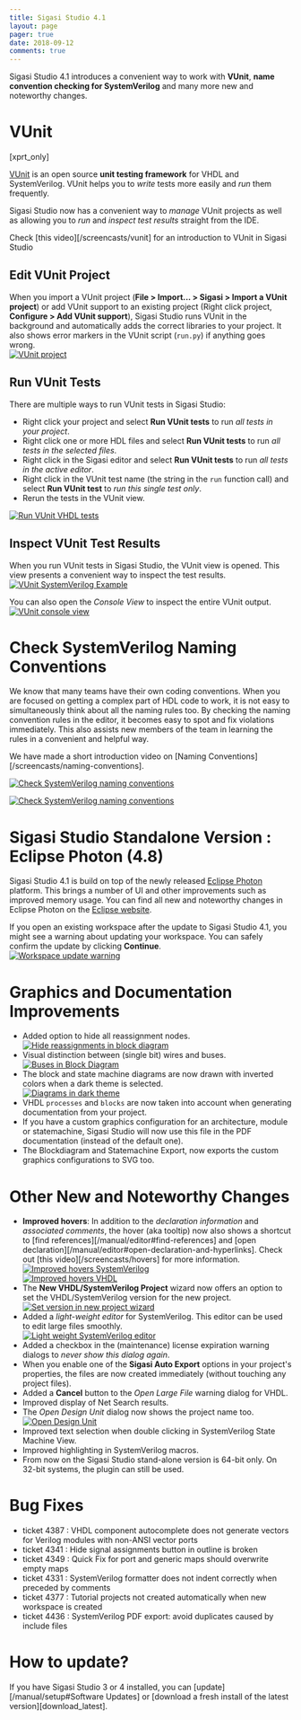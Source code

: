 ```yaml
---
title: Sigasi Studio 4.1
layout: page
pager: true
date: 2018-09-12
comments: true
---
```

Sigasi Studio 4.1 introduces a convenient way to work with **VUnit**, **name convention checking for SystemVerilog** and many more new and noteworthy changes.

# VUnit
[xprt_only]

[VUnit](https://vunit.github.io/) is an open source **unit testing framework** for VHDL and SystemVerilog. VUnit helps you to *write* tests more easily and *run* them frequently.

Sigasi Studio now has a convenient way to *manage* VUnit projects as well as allowing you to *run* and *inspect test results* straight from the IDE.

Check [this video][/screencasts/vunit] for an introduction to VUnit in Sigasi Studio

## Edit VUnit Project

When you import a VUnit project (**File > Import... > Sigasi > Import a VUnit project**) or add VUnit support to an existing project (Right click project, **Configure > Add VUnit support**), Sigasi Studio runs VUnit in the background and automatically adds the correct libraries to your project. It also shows error markers in the VUnit script (`run.py`) if anything goes wrong.  
[![VUnit project](/releasenotes/4.1/vunit_project.png "VUnit project")](/releasenotes/4.1/vunit_project.png)

## Run VUnit Tests

There are multiple ways to run VUnit tests in Sigasi Studio:

* Right click your project and select **Run VUnit tests** to run *all tests in your project*.
* Right click one or more HDL files and select **Run VUnit tests** to run *all tests in the selected files*.
* Right click in the Sigasi editor and select **Run VUnit tests** to run *all tests in the active editor*.
* Right click in the VUnit test name (the string in the `run` function call) and select **Run VUnit test** to *run this single test only*.
* Rerun the tests in the VUnit view.

[![Run VUnit VHDL tests](/releasenotes/4.1/vunit_run_tests.png "Run VUnit VHDL tests")](/releasenotes/4.1/vunit_run_tests.png)

## Inspect VUnit Test Results

When you run VUnit tests in Sigasi Studio, the VUnit view is opened. This view presents a convenient way to inspect the test results.  
[![VUnit SystemVerilog Example](/releasenotes/4.1/vunit_verilog.png "VUnit SystemVerilog Example")](/releasenotes/4.1/vunit_verilog.png)

You can also open the *Console View* to inspect the entire VUnit output.  
[![VUnit console view](/releasenotes/4.1/vunit_console.png "VUnit console view")](/releasenotes/4.1/vunit_console.png)

# Check SystemVerilog Naming Conventions

We know that many teams have their own coding conventions. When you are focused on getting a complex part of HDL code to work, it is not easy to simultaneously think about all the naming rules too. By checking the naming convention rules in the editor, it becomes easy to spot and fix violations immediately. This also assists new members of the team in learning the rules in a convenient and helpful way.

We have made a short introduction video on [Naming Conventions][/screencasts/naming-conventions].

[![Check SystemVerilog naming conventions](/releasenotes/4.1/namingconventions_systemverilog.png "Check SystemVerilog naming conventions")](/releasenotes/4.1/namingconventions_systemverilog.png)

[![Check SystemVerilog naming conventions](/releasenotes/4.1/naming_convention_validation.png "Check SystemVerilog naming conventions")](/releasenotes/4.1/naming_convention_validation.png)

# Sigasi Studio Standalone Version : Eclipse Photon (4.8)

Sigasi Studio 4.1 is build on top of the newly released [Eclipse Photon](https://eclipse.org/photon/) platform. This brings a number of UI and other improvements such as improved memory usage. You can find all new and noteworthy changes in Eclipse Photon on the [Eclipse website](http://www.eclipse.org/eclipse/news/4.8/).

If you open an existing workspace after the update to Sigasi Studio 4.1, you might see a warning about updating your workspace. You can safely confirm the update by clicking **Continue**.  
[![Workspace update warning](/releasenotes/4.1/older_workspace_version.png "Workspace update warning")](/releasenotes/4.1/older_workspace_version.png)  

# Graphics and Documentation Improvements

* Added option to hide all reassignment nodes.  
[![Hide reassignments in block diagram](/releasenotes/4.1/reassignment.png "Hide reassignments in block diagram")](/releasenotes/4.1/reassignment.png)
* Visual distinction between (single bit) wires and buses.  
[![Buses in Block Diagram](/releasenotes/4.1/blockdiagram_buses.png "Buses in Block Diagram")](/releasenotes/4.1/blockdiagram_buses.png) 
* The block and state machine diagrams are now drawn with inverted colors when a dark theme is selected.  
[![Diagrams in dark theme](/releasenotes/4.1/blockdiagram_dark.png "Diagrams in dark theme")](/releasenotes/4.1/blockdiagram_dark.png)
* VHDL `processes` and `blocks` are now taken into account when generating documentation from your project.
* If you have a custom graphics configuration for an architecture, module or statemachine, Sigasi Studio will now use this file in the PDF documentation (instead of the default one).
* The Blockdiagram and Statemachine Export, now exports the custom graphics configurations to SVG too.

# Other New and Noteworthy Changes

* **Improved hovers**: In addition to the *declaration information* and *associated comments*, the hover (aka tooltip) now also shows a shortcut to [find references][/manual/editor#find-references] and [open declaration][/manual/editor#open-declaration-and-hyperlinks]. Check out [this video][/screencasts/hovers] for more information.  
[![Improved hovers SystemVerilog](/releasenotes/4.1/hover_systemverilog.png "SystemVerilog hovers")](/releasenotes/4.1/hover_systemverilog.png)  
[![Improved hovers VHDL](/releasenotes/4.1/hover_vhdl.png "VHDL hovers")](/releasenotes/4.1/hover_vhdl.png)
* The **New VHDL/SystemVerilog Project** wizard now offers an option to set the VHDL/SystemVerilog version for the new project.  
[![Set version in new project wizard](/releasenotes/4.1/new_project_wizard.png "Set version in new project wizard")](/releasenotes/4.1/new_project_wizard.png)
* Added a *light-weight editor* for SystemVerilog. This editor can be used to edit large files smoothly.  
[![Light weight SystemVerilog editor](/releasenotes/4.1/open_large_file_editor.png "Light weight SystemVerilog editor")](/releasenotes/4.1/open_large_file_editor.png)
* Added a checkbox in the (maintenance) license expiration warning dialogs to *never show this dialog again*.
* When you enable one of the **Sigasi Auto Export** options in your project's properties, the files are now created immediately (without touching any project files).
* Added a **Cancel** button to the *Open Large File* warning dialog for VHDL.
* Improved display of Net Search results.
* The *Open Design Unit* dialog now shows the project name too.  
[![Open Design Unit](/releasenotes/4.1/open_design_unit.png "Open Design Unit")](/releasenotes/4.1/open_design_unit.png)
* Improved text selection when double clicking in SystemVerilog State Machine View.
* Improved highlighting in SystemVerilog macros.
* From now on the Sigasi Studio stand-alone version is 64-bit only. On 32-bit systems, the plugin can still be used.

# Bug Fixes

* ticket 4387 : VHDL component autocomplete does not generate vectors for Verilog modules with non-ANSI vector ports
* ticket 4341 : Hide signal assignments button in outline is broken
* ticket 4349 : Quick Fix for port and generic maps should overwrite empty maps
* ticket 4331 : SystemVerilog formatter does not indent correctly when preceded by comments
* ticket 4377 : Tutorial projects not created automatically when new workspace is created
* ticket 4436 : SystemVerilog PDF export: avoid duplicates caused by include files

# How to update?

If you have Sigasi Studio 3 or 4 installed, you can [update][/manual/setup#Software Updates] or [download a fresh install of the latest version][download_latest].
